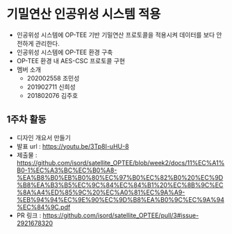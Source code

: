 # 기밀연산 인공위성 시스템 적용
- 인공위성 시스템에 OP-TEE 기반 기밀연산 프로토콜을 적용시켜 데이터를 보다 안전하게 관리한다.
- 인공위성 시스템에 OP-TEE 환경 구축
- OP-TEE 환경 내 AES-CSC 프로토콜 구현
- 멤버 소개
  + 202002558 조민성
  + 201902711 신희성
  + 201802076 김주호

## 1주차 활동
- 디자인 개요서 만들기
- 발표 url : https://youtu.be/3Tp8I-uHU-8
- 제출물 : https://github.com/isord/satellite_OPTEE/blob/week2/docs/11%EC%A1%B0-1%EC%A3%BC%EC%B0%A8-%EA%B8%B0%EB%B0%80%EC%97%B0%EC%82%B0%20%EC%9D%B8%EA%B3%B5%EC%9C%84%EC%84%B1%20%EC%8B%9C%EC%8A%A4%ED%85%9C%20%EC%A0%81%EC%9A%A9-%EB%94%94%EC%9E%90%EC%9D%B8%EA%B0%9C%EC%9A%94%EC%84%9C.pdf
- PR 링크 : https://github.com/isord/satellite_OPTEE/pull/3#issue-2921678320
